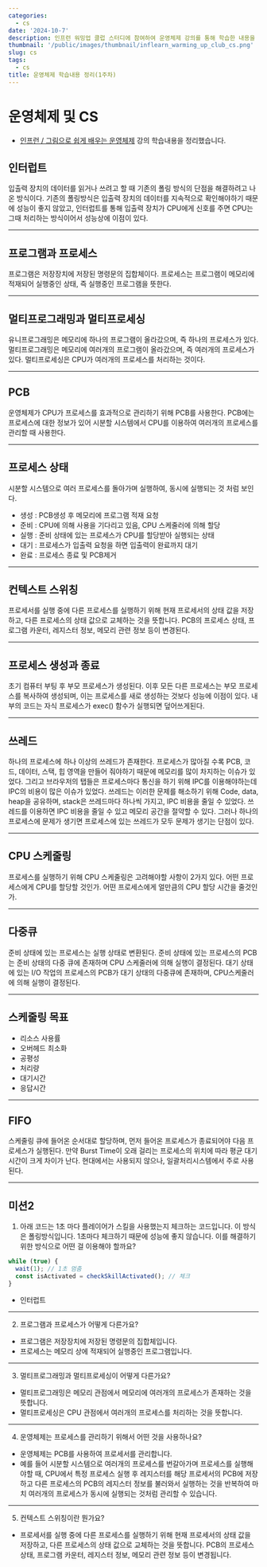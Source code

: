 ```yaml
---
categories:
  - cs
date: '2024-10-7'
description: 인프런 워밍업 클럽 스터디에 참여하여 운영체제 강의를 통해 학습한 내용을 정리했습니다.
thumbnail: '/public/images/thumbnail/inflearn_warming_up_club_cs.png'
slug: cs
tags:
  - cs
title: 운영체제 학습내용 정리(1주차)
---
```


# 운영체제 및 CS

- [인프런 / 그림으로 쉽게 배우는 운영체제](https://www.inflearn.com/course/비전공자-운영체제) 강의 학습내용을 정리했습니다.

## 인터럽트

입출력 장치의 데이터를 읽거나 쓰려고 할 때 기존의 폴링 방식의 단점을 해결하려고 나온 방식이다.
기존의 폴링방식은 입출력 장치의 데이터를 지속적으로 확인해야하기 때문에 성능이 좋지 않았고, 인터럽트를 통해 입출력 장치가 CPU에게 신호를 주면 CPU는 그때 처리하는 방식이어서 성능상에 이점이 있다.

---

## 프로그램과 프로세스

프로그램은 저장장치에 저장된 명령문의 집합체이다. 프로세스는 프로그램이 메모리에 적재되어 실행중인 상태, 즉 실행중인 프로그램을 뜻한다.

---

## 멀티프로그래밍과 멀티프로세싱

유니프로그래밍은 메모리에 하나의 프로그램이 올라갔으며, 즉 하나의 프로세스가 있다.
멀티프로그래밍은 메모리에 여러개의 프로그램이 올라갔으며, 즉 여러개의 프로세스가 있다.
멀티프로세싱은 CPU가 여러개의 프로세스를 처리하는 것이다.

---

## PCB

운영체제가 CPU가 프로세스를 효과적으로 관리하기 위해 PCB를 사용한다.
PCB에는 프로세스에 대한 정보가 있어 시분할 시스템에서 CPU를 이용하여 여러개의 프로세스를 관리할 때 사용한다.

---

## 프로세스 상태

시분할 시스템으로 여러 프로세스를 돌아가며 실행하여, 동시에 실행되는 것 처럼 보인다.

- 생성 : PCB생성 후 메모리에 프로그램 적재 요청
- 준비 : CPU에 의해 사용을 기다리고 있음, CPU 스케줄러에 의해 할당
- 실행 : 준비 상태에 있는 프로세스가 CPU를 할당받아 실행되는 상태
- 대기 : 프로세스가 입출력 요청을 하면 입출력이 완료까지 대기
- 완료 : 프로세스 종료 및 PCB제거

---

## 컨텍스트 스위칭

프로세서를 실행 중에 다른 프로세스를 실행하기 위해 현재 프로세서의 상태 값을 저장하고, 다른 프로세스의 상태 값으로 교체하는 것을 뜻합니다.
PCB의 프로세스 상태, 프로그램 카운터, 레지스터 정보, 메모리 관련 정보 등이 변경된다.

---

## 프로세스 생성과 종료

초기 컴퓨터 부팅 후 부모 프로세스가 생성된다.
이후 모든 다른 프로세스는 부모 프로세스를 복사하여 생성되며, 이는 프로세스를 새로 생성하는 것보다 성능에 이점이 있다.
내부의 코드는 자식 프로세스가 exec() 함수가 실행되면 덮어쓰게된다.

---

## 쓰레드

하나의 프로세스에 하나 이상의 쓰레드가 존재한다.
프로세스가 많아질 수록 PCB, 코드, 데이터, 스택, 힙 영역을 만들어 줘야하기 때문에 메모리를 많이 차지하는 이슈가 있었다. 그리고 브라우저의 탭들은 프로세스마다 통신을 하기 위해 IPC를 이용해야하는데 IPC의 비용이 많은 이슈가 있었다.
쓰레드는 이러한 문제를 해소하기 위해 Code, data, heap을 공유하며, stack은 쓰레드마다 하나씩 가지고, IPC 비용을 줄일 수 있었다.
쓰레드를 이용하면 IPC 비용을 줄일 수 있고 메모리 공간을 절약할 수 있다. 그러나 하나의 프로세스에 문제가 생기면 프로세스에 있는 쓰레드가 모두 문제가 생기는 단점이 있다.

---

## CPU 스케줄링

프로세스를 실행하기 위해 CPU 스케줄링은 고려해야할 사항이 2가지 있다.
어떤 프로세스에게 CPU를 할당할 것인가.
어떤 프로세스에게 얼만큼의 CPU 할당 시간을 줄것인가.

---

## 다중큐

준비 상태에 있는 프로세스는 실행 상태로 변환된다.
준비 상태에 있는 프로세스의 PCB는 준비 상태의 다중 큐에 존재하며 CPU 스케줄러에 의해 실행이 결정된다.
대기 상태에 있는 I/O 작업의 프로세스의 PCB가 대기 상태의 다중큐에 존재하며, CPU스케줄러에 의해 실행이 결정된다.

---

## 스케줄링 목표

- 리소스 사용률
- 오버헤드 최소화
- 공평성
- 처리량
- 대기시간
- 응답시간

---

## FIFO

스케줄링 큐에 들어온 순서대로 할당하며, 먼저 들어온 프로세스가 종료되어야 다음 프로세스가 실행된다.
만약 Burst Time이 오래 걸리는 프로세스의 위치에 따라 평균 대기시간이 크게 차이가 난다.
현대에서는 사용되지 않으나, 일괄처리시스템에서 주로 사용된다.

---

## 미션2

1. 아래 코드는 1초 마다 플레이어가 스킬을 사용했는지 체크하는 코드입니다. 이 방식은 폴링방식입니다. 1초마다 체크하기 때문에 성능에 좋지 않습니다. 이를 해결하기 위한 방식으로 어떤 걸 이용해야 할까요?

```js
while (true) {
  wait(1); // 1초 멈춤
  const isActivated = checkSkillActivated(); // 체크
}
```

- 인터럽트

---

2. 프로그램과 프로세스가 어떻게 다른가요?

- 프로그램은 저장장치에 저장된 명령문의 집합체입니다.
- 프로세스는 메모리 상에 적재되어 실행중인 프로그램입니다.

---

3. 멀티프로그래밍과 멀티프로세싱이 어떻게 다른가요?

- 멀티프로그래밍은 메모리 관점에서 메모리에 여러개의 프로세스가 존재하는 것을 뜻합니다.
- 멀티프로세싱은 CPU 관점에서 여러개의 프로세스를 처리하는 것을 뜻합니다.

---

4. 운영체제는 프로세스를 관리하기 위해서 어떤 것을 사용하나요?

- 운영체제는 PCB를 사용하여 프로세서를 관리합니다.
- 예를 들어 시분할 시스템으로 여러개의 프로세스를 번갈아가며 프로세스를 실행해야할 때, CPU에서 특정 프로세스 실행 후 레지스터를 해당 프로세서의 PCB에 저장하고 다른 프로세스의 PCB의 레지스터 정보를 불러와서 실행하는 것을 반복하여 마치 여러개의 프로세스가 동시에 실행되는 것처럼 관리할 수 있습니다.

---

5. 컨텍스트 스위칭이란 뭔가요?

- 프로세서를 실행 중에 다른 프로세스를 실행하기 위해 현재 프로세서의 상태 값을 저장하고, 다른 프로세스의 상태 값으로 교체하는 것을 뜻합니다. PCB의 프로세스 상태, 프로그램 카운터, 레지스터 정보, 메모리 관련 정보 등이 변경됩니다.
